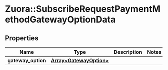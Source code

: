 # Zuora::SubscribeRequestPaymentMethodGatewayOptionData

## Properties
Name | Type | Description | Notes
------------ | ------------- | ------------- | -------------
**gateway_option** | [**Array&lt;GatewayOption&gt;**](GatewayOption.md) |  | 



